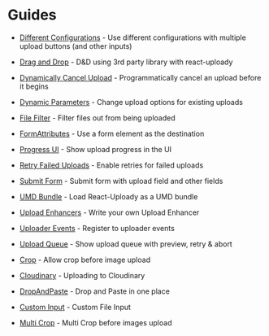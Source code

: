# Guides

* [Different Configurations](DifferentConfiguration.md) - Use different configurations with multiple upload buttons (and other inputs)
    
* [Drag and Drop](DragAndDrop.md) - D&D using 3rd party library with react-uploady
    
* [Dynamically Cancel Upload](DynamicallyCancelUpload.md) - Programmatically cancel an upload before it begins 

* [Dynamic Parameters](DynamicParameters.md) - Change upload options for existing uploads

* [File Filter](FileFilter.md) - Filter files out from being uploaded

* [FormAttributes](FormAttributes.md) - Use a form element as the destination

* [Progress UI](ProgressUI.md) - Show upload progress in the UI

* [Retry Failed Uploads](RetryFailedUploads.md) - Enable retries for failed uploads 

* [Submit Form](SubmitForm.md) - Submit form with upload field and other fields

* [UMD Bundle](UMD.md) - Load React-Uploady as a UMD bundle

* [Upload Enhancers](UploaderEnhancers.md) - Write your own Upload Enhancer

* [Uploader Events](UploaderEvents.md) - Register to uploader events

* [Upload Queue](UploadQueue.md) - Show upload queue with preview, retry & abort

* [Crop](Crop.md) - Allow crop before image upload

* [Cloudinary](Cloudinary.md) - Uploading to Cloudinary

* [DropAndPaste](DropAndPaste.md) - Drop and Paste in one place

* [Custom Input](CustomInput.md) - Custom File Input

* [Multi Crop](MultiCrop.md) - Multi Crop before images upload